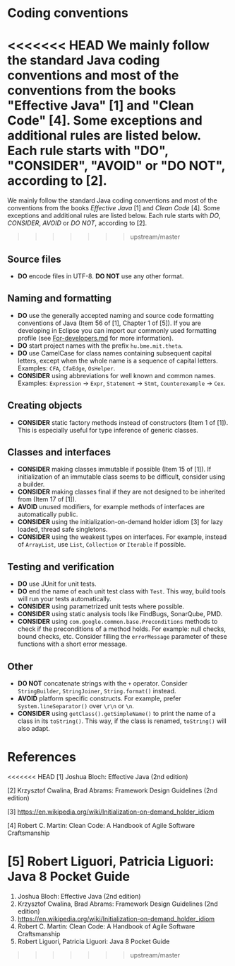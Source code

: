 # Coding conventions

<<<<<<< HEAD
We mainly follow the standard Java coding conventions and most of the conventions from the books "Effective Java" [1] and "Clean Code" [4]. Some exceptions and additional rules are listed below. Each rule starts with "DO", "CONSIDER", "AVOID" or "DO NOT", according to [2].
=======
We mainly follow the standard Java coding conventions and most of the conventions from the books _Effective Java_ [1] and _Clean Code_ [4]. Some exceptions and additional rules are listed below. Each rule starts with _DO_, _CONSIDER_, _AVOID_ or _DO NOT_, according to [2].
>>>>>>> upstream/master

## Source files
* **DO** encode files in UTF-8. **DO NOT** use any other format.

## Naming and formatting

* **DO** use the generally accepted naming and source code formatting conventions of Java (Item 56 of [1], Chapter 1 of [5]). If you are developing in Eclipse you can import our commonly used formatting profile (see [For-developers.md](For-developers.md) for more information).
* **DO** start project names with the prefix `hu.bme.mit.theta`.
* **DO** use CamelCase for class names containing subsequent capital letters, except when the whole name is a sequence of capital letters. Examples: `CFA`, `CfaEdge`, `OsHelper`.
* **CONSIDER** using abbreviations for well known and common names. Examples: `Expression` -> `Expr`, `Statement` -> `Stmt`, `Counterexample` -> `Cex`.

## Creating objects

* **CONSIDER** static factory methods instead of constructors (Item 1 of [1]). This is especially useful for type inference of generic classes.

## Classes and interfaces

* **CONSIDER** making classes immutable if possible (Item 15 of [1]). If initialization of an immutable class seems to be difficult, consider using a builder.
* **CONSIDER** making classes final if they are not designed to be inherited from (Item 17 of [1]).
* **AVOID** unused modifiers, for example methods of interfaces are automatically public.
* **CONSIDER** using the initialization-on-demand holder idiom [3] for lazy loaded, thread safe singletons.
* **CONSIDER** using the weakest types on interfaces. For example, instead of `ArrayList`, use `List`, `Collection` or `Iterable` if possible.

## Testing and verification

* **DO** use JUnit for unit tests.
* **DO** end the name of each unit test class with `Test`. This way, build tools will run your tests automatically.
* **CONSIDER** using parametrized unit tests where possible.
* **CONSIDER** using static analysis tools like FindBugs, SonarQube, PMD.
* **CONSIDER** using `com.google.common.base.Preconditions` methods to check if the preconditions of a method holds. For example: null checks, bound checks, etc. Consider filling the `errorMessage` parameter of these functions with a short error message.

## Other
* **DO NOT** concatenate strings with the `+` operator. Consider `StringBuilder`, `StringJoiner`, `String.format()` instead.
* **AVOID** platform specific constructs. For example, prefer `System.lineSeparator()` over `\r\n` or `\n`.
* **CONSIDER** using `getClass().getSimpleName()` to print the name of a class in its `toString()`. This way, if the class is renamed, `toString()` will also adapt.

# References

<<<<<<< HEAD
[1] Joshua Bloch: Effective Java (2nd edition)

[2] Krzysztof Cwalina, Brad Abrams: Framework Design Guidelines (2nd edition)

[3] https://en.wikipedia.org/wiki/Initialization-on-demand_holder_idiom

[4] Robert C. Martin: Clean Code: A Handbook of Agile Software Craftsmanship

[5] Robert Liguori, Patricia Liguori: Java 8 Pocket Guide
=======
1. Joshua Bloch: Effective Java (2nd edition)
1. Krzysztof Cwalina, Brad Abrams: Framework Design Guidelines (2nd edition)
1. https://en.wikipedia.org/wiki/Initialization-on-demand_holder_idiom
1. Robert C. Martin: Clean Code: A Handbook of Agile Software Craftsmanship
1. Robert Liguori, Patricia Liguori: Java 8 Pocket Guide
>>>>>>> upstream/master
